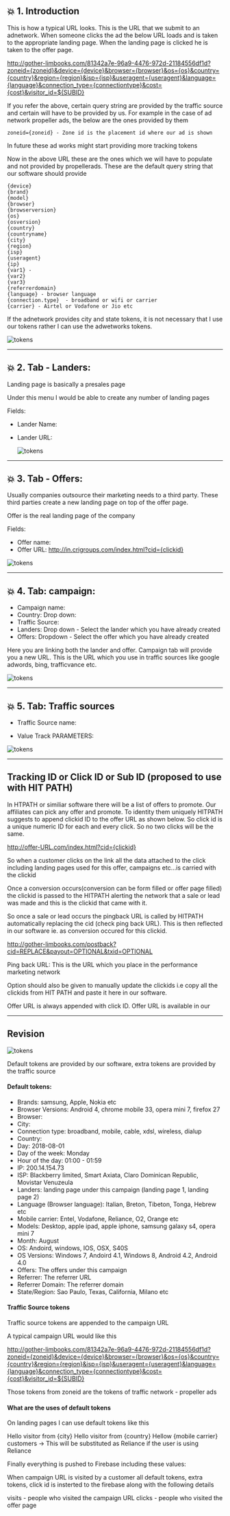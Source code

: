 ## :boom: 1. Introduction

This is how a typical URL looks. This is the URL that we submit to an adnetwork. When someone clicks the ad the below URL loads and is taken to the appropriate landing page. When the landing page is clicked he is taken to the offer page.

http://gother-limbooks.com/81342a7e-96a9-4476-972d-21184556df1d?zoneid={zoneid}&device={device}&browser={browser}&os={os}&country={country}&region={region}&isp={isp}&useragent={useragent}&language={language}&connection_type={connectiontype}&cost={cost}&visitor_id=${SUBID}

If you refer the above, certain query string are provided by the traffic source and certain will have to be provided by us. For example in the case of ad network propeller ads, the below are the ones provided by them

```
zoneid={zoneid} - Zone id is the placement id where our ad is shown
```

In future these ad works might start providing more tracking tokens

Now in the above URL these are the ones which we will have to populate and not provided by propellerads. These are the default query string that our software should provide

```
{device}
{brand}
{model}
{browser}
{browserversion}
{os}
{osversion}
{country}
{countryname}
{city}
{region}
{isp}
{useragent}
{ip}
{var1} -
{var2}
{var3}
{referrerdomain} 
{language} - browser language
{connection.type}  - broadband or wifi or carrier
{carrier} - Airtel or Vodafone or Jio etc
```

If the adnetwork provides city and state tokens, it is not necessary that I use our tokens rather I can use the adwetworks tokens.

  ![tokens](images/architecture.jpg)
  
---

## :boom: 2. Tab - Landers: 

Landing page is basically a presales page

Under this menu I would be able to create any number of landing pages

Fields:

* Lander Name: 
* Lander URL: 
  
  ![tokens](images/landers1.jpg)
  
---

## :boom: 3. Tab - Offers: 

Usually companies outsource their marketing needs to a third party. These third parties create a new landing page on top of the offer page.

 Offer is the real landing page of the company


Fields:

* Offer name: 
* Offer URL: http://in.crigroups.com/index.html?cid={clickid}

![tokens](images/offers.jpg)


---

## :boom: 4. Tab: campaign: 

 * Campaign name: 
 * Country: Drop down:
 * Traffic Source: 
 * Landers: Drop down - Select the lander which you have already created
 * Offers: Dropdown - Select the offer which you have already created

Here you are linking both the lander and offer. Campaign tab will provide you a new URL. This is the URL which you use in traffic sources like google adwords, bing, trafficvance etc.
  
![tokens](images/campaign.jpg)

---

## :boom: 5. Tab: Traffic sources

* Traffic Source name: 

* Value Track PARAMETERS:

![tokens](images/token1.jpg)

---

## Tracking ID or Click ID or Sub ID (proposed to use with HIT PATH)

In HTPATH or similiar software there will be a list of offers to promote. Our affiliates can pick any offer and promote. To identity them uniquely HITPATH suggests to append clickid ID to the offer URL as shown below. So click id is a unique numeric ID for each and every click. So no two clicks will be the same.

http://offer-URL.com/index.html?cid={clickid}

So when a customer clicks on the link all the data attached to the click including landing pages used for this offer, campaigns etc...is carried with the clickid

Once a conversion occurs(conversion can be form filled or offer page filled) the clickid is passed to the HITPATH alerting the network that a sale or lead was made and this is the clickid that came with it. 

So once a sale or lead occurs the pingback URL is called by HITPATH automatically replacing the cid (check ping back URL). This is then reflected in our software ie. as conversion occured for this clickid.

http://gother-limbooks.com/postback?cid=REPLACE&payout=OPTIONAL&txid=OPTIONAL

Ping back URL: This is the URL which you place in the performance marketing network

Option should also be given to manually update the clickids i.e copy all the clickids from HIT PATH and paste it here in our software. 

Offer URL is always appended with click ID. Offer URL is available in our

---

## Revision


![tokens](images/tokens.jpg)

Default tokens are provided by our software, extra tokens are provided by the traffic source

#### Default tokens:

* Brands: samsung, Apple, Nokia etc
* Browser Versions: Android 4, chrome mobile 33, opera mini 7, firefox 27
* Browser:
* City:
* Connection type: broadband, mobile, cable, xdsl, wireless, dialup
* Country: 
* Day: 2018-08-01
* Day of the week: Monday
* Hour of the day: 01:00 - 01:59
* IP: 200.14.154.73
* ISP: Blackberry limited, Smart Axiata, Claro Dominican Republic, Movistar Venuzeula
* Landers: landing page under this campaign (landing page 1, landing page 2)
* Language (Browser language): Italian, Breton, Tibeton, Tonga, Hebrew etc
* Mobile carrier: Entel, Vodafone, Reliance, O2, Orange etc
* Models: Desktop, apple ipad, apple iphone, samsung galaxy s4, opera mini 7
* Month: August
* OS: Andoird, windows, IOS, OSX, S40S
* OS Versions: Windows 7, Andoird 4.1, Windows 8, Android 4.2, Android 4.0
* Offers: The offers under this campaign
* Referrer: The referrer URL
* Referrer Domain: The referrer domain
* State/Region: Sao Paulo, Texas, California, Milano etc

#### Traffic Source tokens

Traffic source tokens are appended to the campaign URL

A typical campaign URL would like this

http://gother-limbooks.com/81342a7e-96a9-4476-972d-21184556df1d?zoneid={zoneid}&device={device}&browser={browser}&os={os}&country={country}&region={region}&isp={isp}&useragent={useragent}&language={language}&connection_type={connectiontype}&cost={cost}&visitor_id=${SUBID}

Those tokens from zoneid are the tokens of traffic network - propeller ads

#### What are the uses of default tokens

On landing pages I can use default tokens like this

Hello visitor from {city}
Hello visitor from {country}
Hellow {mobile carrier} customers -> This will be substituted as Reliance if the user is using Reliance

Finally everything is pushed to Firebase including these values:

When campaign URL is visited by a customer all default tokens, extra tokens, click id is insterted to the firebase along with the following details

visits - people who visited the campaign URL
clicks - people who visited the offer page





